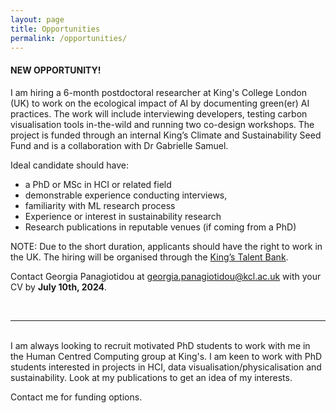 ```yaml
---
layout: page
title: Opportunities
permalink: /opportunities/
---
```


#### **NEW OPPORTUNITY!**

I am hiring a 6-month postdoctoral researcher at King's College London (UK) to work on the ecological impact of AI by documenting green(er) AI practices. The work will include interviewing developers, testing carbon visualisation tools in-the-wild and running two co-design workshops. The project is funded through an internal King’s Climate and Sustainability Seed Fund and is a collaboration with Dr Gabrielle Samuel.

Ideal candidate should have: 
- a PhD or MSc in HCI or related field
- demonstrable experience conducting interviews, 
- familiarity with ML research process 
- Experience or interest in sustainability research
- Research publications in reputable venues (if coming from a PhD)

NOTE: Due to the short duration, applicants should have the right to work in the UK. The hiring will be organised through the [King’s Talent Bank](https://www.directtemping.com/jobs/show/15620/hci-postdoc-researcher).

Contact Georgia Panagiotidou at georgia.panagiotidou@kcl.ac.uk with your CV by **July 10th, 2024**. 

<br>
<hr>
<br>
I am always looking to recruit motivated PhD students to work with me in the Human Centred Computing group at King's. I am keen to work with PhD students interested in projects in HCI, data visualisation/physicalisation and sustainability. Look at my publications to get an idea of my interests.

Contact me for funding options.
